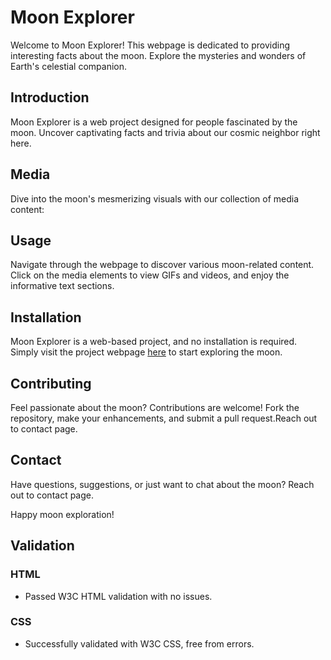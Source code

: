 # Moon Explorer

Welcome to Moon Explorer! This webpage is dedicated to providing interesting facts about the moon. Explore the mysteries and wonders of Earth's celestial companion.

## Introduction
Moon Explorer is a web project designed for people fascinated by the moon. Uncover captivating facts and trivia about our cosmic neighbor right here.

## Media
Dive into the moon's mesmerizing visuals with our collection of media content:

## Usage
Navigate through the webpage to discover various moon-related content. Click on the media elements to view GIFs and videos, and enjoy the informative text sections.

## Installation
Moon Explorer is a web-based project, and no installation is required. Simply visit the project webpage [here](https://mohamedaliabdikarim.github.io/Projeckt-one/) to start exploring the moon.

## Contributing
Feel passionate about the moon? Contributions are welcome! Fork the repository, make your enhancements, and submit a pull request.Reach out to contact page.



## Contact
Have questions, suggestions, or just want to chat about the moon? Reach out to contact page.

Happy moon exploration!



## Validation


### HTML
- Passed W3C HTML validation with no issues.

### CSS
- Successfully validated with W3C CSS, free from errors.


